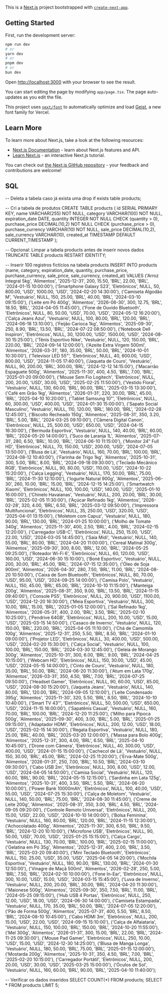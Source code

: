 This is a [Next.js](https://nextjs.org) project bootstrapped with [`create-next-app`](https://nextjs.org/docs/app/api-reference/cli/create-next-app).

## Getting Started

First, run the development server:

```bash
npm run dev
# or
yarn dev
# or
pnpm dev
# or
bun dev
```

Open [http://localhost:3000](http://localhost:3000) with your browser to see the result.

You can start editing the page by modifying `app/page.tsx`. The page auto-updates as you edit the file.

This project uses [`next/font`](https://nextjs.org/docs/app/building-your-application/optimizing/fonts) to automatically optimize and load [Geist](https://vercel.com/font), a new font family for Vercel.

## Learn More

To learn more about Next.js, take a look at the following resources:

- [Next.js Documentation](https://nextjs.org/docs) - learn about Next.js features and API.
- [Learn Next.js](https://nextjs.org/learn) - an interactive Next.js tutorial.

You can check out [the Next.js GitHub repository](https://github.com/vercel/next.js) - your feedback and contributions are welcome!

## SQL

-- Deleta a tabela caso já exista uma
drop if exists table products;

-- Cri a tabela de produtos
CREATE TABLE products (
  id SERIAL PRIMARY KEY,
  name VARCHAR(255) NOT NULL,
  category VARCHAR(100) NOT NULL,
  expiration_date DATE,
  quantity INTEGER NOT NULL CHECK (quantity > 0),
  purchase_price DECIMAL(10,2) NOT NULL CHECK (purchase_price > 0),
  purchase_currency VARCHAR(10) NOT NULL,
  sale_price DECIMAL(10,2),
  sale_currency VARCHAR(10),
  created_at TIMESTAMP DEFAULT CURRENT_TIMESTAMP
);

-- Opcional: Limpar a tabela products antes de inserir novos dados
TRUNCATE TABLE products RESTART IDENTITY;

-- Inserir 100 registros fictícios na tabela products
INSERT INTO products (name, category, expiration_date, quantity, purchase_price, purchase_currency, sale_price, sale_currency, created_at) VALUES
('Arroz Integral 5kg', 'Alimentos', '2025-12-31', 200, 15.50, 'BRL', 22.00, 'BRL', '2024-01-15 10:00:00'),
('Smartphone Galaxy S23', 'Eletrônicos', NULL, 50, 800.00, 'USD', 1000.00, 'USD', '2024-02-20 14:30:00'),
('Camiseta Algodão M', 'Vestuário', NULL, 150, 25.00, 'BRL', 40.00, 'BRL', '2024-03-10 09:15:00'),
('Leite em Pó 400g', 'Alimentos', '2026-06-30', 300, 12.75, 'BRL', 18.50, 'BRL', '2024-04-05 11:45:00'),
('Fone de Ouvido Bluetooth', 'Eletrônicos', NULL, 80, 50.00, 'USD', 70.00, 'USD', '2024-05-12 16:20:00'),
('Calça Jeans Azul', 'Vestuário', NULL, 100, 80.00, 'BRL', 120.00, 'BRL', '2024-06-18 13:10:00'),
('Feijão Carioca 1kg', 'Alimentos', '2025-09-30', 250, 8.90, 'BRL', 13.50, 'BRL', '2024-07-22 08:50:00'),
('Notebook Dell Inspiron', 'Eletrônicos', NULL, 30, 1200.00, 'USD', 1500.00, 'USD', '2024-08-30 15:25:00'),
('Tênis Esportivo Nike', 'Vestuário', NULL, 120, 150.00, 'BRL', 220.00, 'BRL', '2024-09-14 12:00:00'),
('Azeite Extra Virgem 500ml', 'Alimentos', '2026-03-31', 180, 35.00, 'BRL', 50.00, 'BRL', '2024-10-01 10:30:00'),
('Televisor LED 55"', 'Eletrônicos', NULL, 40, 600.00, 'USD', 800.00, 'USD', '2024-11-05 17:40:00'),
('Jaqueta de Couro', 'Vestuário', NULL, 90, 200.00, 'BRL', 300.00, 'BRL', '2024-12-12 14:15:00'),
('Macarrão Espaguete 500g', 'Alimentos', '2025-11-30', 400, 4.50, 'BRL', 7.00, 'BRL', '2025-01-20 09:00:00'),
('Mouse Sem Fio Logitech', 'Eletrônicos', NULL, 200, 20.00, 'USD', 30.00, 'USD', '2025-02-25 11:50:00'),
('Vestido Floral', 'Vestuário', NULL, 130, 60.00, 'BRL', 90.00, 'BRL', '2025-03-15 13:30:00'),
('Café em Grão 1kg', 'Alimentos', '2026-01-31', 220, 30.00, 'BRL', 45.00, 'BRL', '2025-04-10 10:20:00'),
('Tablet Samsung 10"', 'Eletrônicos', NULL, 60, 300.00, 'USD', 400.00, 'USD', '2024-01-30 15:00:00'),
('Sapato Social Masculino', 'Vestuário', NULL, 110, 120.00, 'BRL', 180.00, 'BRL', '2024-02-28 12:45:00'),
('Biscoito Recheado 150g', 'Alimentos', '2025-08-31', 350, 3.20, 'BRL', 5.00, 'BRL', '2024-03-25 09:10:00'),
('Câmera Digital Canon', 'Eletrônicos', NULL, 25, 500.00, 'USD', 650.00, 'USD', '2024-04-15 16:30:00'),
('Bermuda Esportiva', 'Vestuário', NULL, 140, 40.00, 'BRL', 60.00, 'BRL', '2024-05-20 14:00:00'),
('Suco de Laranja 1L', 'Alimentos', '2025-07-31', 280, 6.50, 'BRL', 10.00, 'BRL', '2024-06-10 11:15:00'),
('Monitor 24" Full HD', 'Eletrônicos', NULL, 70, 150.00, 'USD', 200.00, 'USD', '2024-07-05 13:50:00'),
('Blusa de Lã', 'Vestuário', NULL, 160, 70.00, 'BRL', 100.00, 'BRL', '2024-08-12 10:40:00'),
('Farinha de Trigo 1kg', 'Alimentos', '2025-10-31', 300, 5.00, 'BRL', 8.00, 'BRL', '2024-09-18 09:30:00'),
('Teclado Mecânico RGB', 'Eletrônicos', NULL, 90, 80.00, 'USD', 110.00, 'USD', '2024-10-22 15:20:00'),
('Calça Legging', 'Vestuário', NULL, 170, 50.00, 'BRL', 75.00, 'BRL', '2024-11-30 12:10:00'),
('Iogurte Natural 900g', 'Alimentos', '2025-06-30', 260, 10.00, 'BRL', 15.00, 'BRL', '2024-12-15 14:25:00'),
('Smartwatch Xiaomi', 'Eletrônicos', NULL, 100, 100.00, 'USD', 140.00, 'USD', '2025-01-10 16:00:00'),
('Chinelo Havaianas', 'Vestuário', NULL, 200, 20.00, 'BRL', 30.00, 'BRL', '2025-02-05 11:30:00'),
('Açúcar Refinado 1kg', 'Alimentos', '2026-02-28', 320, 4.00, 'BRL', 6.50, 'BRL', '2025-03-12 09:50:00'),
('Impressora Multifuncional', 'Eletrônicos', NULL, 35, 250.00, 'USD', 320.00, 'USD', '2025-04-01 13:15:00'),
('Moletom com Capuz', 'Vestuário', NULL, 180, 90.00, 'BRL', 130.00, 'BRL', '2024-01-25 10:00:00'),
('Molho de Tomate 340g', 'Alimentos', '2025-11-30', 400, 2.50, 'BRL', 4.00, 'BRL', '2024-02-15 12:20:00'),
('Carregador USB-C', 'Eletrônicos', NULL, 250, 15.00, 'USD', 22.00, 'USD', '2024-03-05 14:45:00'),
('Saia Midi', 'Vestuário', NULL, 140, 55.00, 'BRL', 80.00, 'BRL', '2024-04-20 11:00:00'),
('Cereal Matinal 300g', 'Alimentos', '2025-09-30', 300, 8.00, 'BRL', 12.00, 'BRL', '2024-05-25 09:25:00'),
('Roteador Wi-Fi 6', 'Eletrônicos', NULL, 60, 120.00, 'USD', 160.00, 'USD', '2024-06-30 15:10:00'),
('Boné Esportivo', 'Vestuário', NULL, 200, 30.00, 'BRL', 45.00, 'BRL', '2024-07-15 12:35:00'),
('Óleo de Soja 900ml', 'Alimentos', '2026-04-30', 280, 7.50, 'BRL', 11.00, 'BRL', '2024-08-20 10:50:00'),
('Caixa de Som Bluetooth', 'Eletrônicos', NULL, 80, 70.00, 'USD', 95.00, 'USD', '2024-09-25 14:00:00'),
('Camisa Polo', 'Vestuário', NULL, 150, 45.00, 'BRL', 65.00, 'BRL', '2024-10-10 11:15:00'),
('Manteiga 200g', 'Alimentos', '2025-08-31', 350, 9.00, 'BRL', 13.50, 'BRL', '2024-11-15 09:40:00'),
('Console PS5', 'Eletrônicos', NULL, 20, 900.00, 'USD', 1100.00, 'USD', '2024-12-20 16:30:00'),
('Meia Esportiva', 'Vestuário', NULL, 300, 10.00, 'BRL', 15.00, 'BRL', '2025-01-05 12:00:00'),
('Sal Refinado 1kg', 'Alimentos', '2026-05-31', 400, 2.00, 'BRL', 3.50, 'BRL', '2025-02-10 10:25:00'),
('Pendrive 64GB', 'Eletrônicos', NULL, 200, 10.00, 'USD', 15.00, 'USD', '2025-03-15 14:50:00'),
('Casaco de Inverno', 'Vestuário', NULL, 120, 150.00, 'BRL', 220.00, 'BRL', '2025-04-05 11:10:00'),
('Chá de Camomila 100g', 'Alimentos', '2025-12-31', 250, 5.50, 'BRL', 8.50, 'BRL', '2024-01-10 09:00:00'),
('Projetor LED', 'Eletrônicos', NULL, 30, 400.00, 'USD', 500.00, 'USD', '2024-02-20 15:30:00'),
('Calça Social', 'Vestuário', NULL, 100, 100.00, 'BRL', 150.00, 'BRL', '2024-03-30 12:45:00'),
('Geleia de Morango 300g', 'Alimentos', '2025-10-31', 300, 6.00, 'BRL', 9.00, 'BRL', '2024-04-25 10:15:00'),
('Webcam HD', 'Eletrônicos', NULL, 150, 30.00, 'USD', 45.00, 'USD', '2024-05-15 14:00:00'),
('Cinto de Couro', 'Vestuário', NULL, 180, 35.00, 'BRL', 50.00, 'BRL', '2024-06-20 11:30:00'),
('Atum em Lata 170g', 'Alimentos', '2026-03-31', 350, 4.50, 'BRL', 7.00, 'BRL', '2024-07-25 09:50:00'),
('Headset Gamer', 'Eletrônicos', NULL, 90, 60.00, 'USD', 85.00, 'USD', '2024-08-30 15:20:00'),
('Jaqueta Jeans', 'Vestuário', NULL, 140, 80.00, 'BRL', 120.00, 'BRL', '2024-09-05 12:10:00'),
('Leite Condensado 395g', 'Alimentos', '2025-11-30', 320, 5.50, 'BRL', 8.50, 'BRL', '2024-10-10 10:40:00'),
('Smart TV 43"', 'Eletrônicos', NULL, 50, 500.00, 'USD', 650.00, 'USD', '2024-11-15 16:00:00'),
('Sapatênis Casual', 'Vestuário', NULL, 160, 70.00, 'BRL', 100.00, 'BRL', '2024-12-20 11:25:00'),
('Milho para Pipoca 500g', 'Alimentos', '2025-09-30', 400, 3.00, 'BRL', 5.00, 'BRL', '2025-01-25 09:15:00'),
('Adaptador HDMI', 'Eletrônicos', NULL, 200, 12.00, 'USD', 18.00, 'USD', '2025-02-15 14:30:00'),
('Regata Esportiva', 'Vestuário', NULL, 180, 25.00, 'BRL', 40.00, 'BRL', '2025-03-20 12:00:00'),
('Massa para Bolo 400g', 'Alimentos', '2025-12-31', 300, 4.00, 'BRL', 6.50, 'BRL', '2025-04-10 10:45:00'),
('Drone com Câmera', 'Eletrônicos', NULL, 40, 300.00, 'USD', 400.00, 'USD', '2024-01-15 15:00:00'),
('Cachecol de Lã', 'Vestuário', NULL, 150, 30.00, 'BRL', 45.00, 'BRL', '2024-02-25 11:20:00'),
('Erva-Mate 500g', 'Alimentos', '2026-01-31', 250, 7.00, 'BRL', 10.50, 'BRL', '2024-03-10 09:30:00'),
('Cabo USB 2m', 'Eletrônicos', NULL, 300, 8.00, 'USD', 12.00, 'USD', '2024-04-05 14:50:00'),
('Camisa Social', 'Vestuário', NULL, 120, 60.00, 'BRL', 90.00, 'BRL', '2024-05-15 12:15:00'),
('Sardinha em Lata 125g', 'Alimentos', '2025-10-31', 400, 3.50, 'BRL', 5.50, 'BRL', '2024-06-20 10:00:00'),
('Power Bank 10000mAh', 'Eletrônicos', NULL, 100, 40.00, 'USD', 55.00, 'USD', '2024-07-25 15:30:00'),
('Calça de Moletom', 'Vestuário', NULL, 140, 50.00, 'BRL', 75.00, 'BRL', '2024-08-30 11:45:00'),
('Creme de Leite 200g', 'Alimentos', '2025-08-31', 350, 3.00, 'BRL', 4.50, 'BRL', '2024-09-05 09:20:00'),
('Controle Remoto Universal', 'Eletrônicos', NULL, 200, 15.00, 'USD', 22.00, 'USD', '2024-10-10 14:00:00'),
('Bolsa Feminina', 'Vestuário', NULL, 160, 80.00, 'BRL', 120.00, 'BRL', '2024-11-15 12:30:00'),
('Achocolatado 400g', 'Alimentos', '2025-11-30', 300, 6.50, 'BRL', 9.50, 'BRL', '2024-12-20 10:10:00'),
('Microfone USB', 'Eletrônicos', NULL, 90, 50.00, 'USD', 70.00, 'USD', '2025-01-25 15:15:00'),
('Calça Cargo', 'Vestuário', NULL, 130, 70.00, 'BRL', 100.00, 'BRL', '2025-02-15 11:00:00'),
('Gelatina em Pó 35g', 'Alimentos', '2025-12-31', 400, 2.00, 'BRL', 3.50, 'BRL', '2025-03-20 09:40:00'),
('Mini Teclado Bluetooth', 'Eletrônicos', NULL, 150, 25.00, 'USD', 35.00, 'USD', '2025-04-05 14:20:00'),
('Mochila Esportiva', 'Vestuário', NULL, 180, 90.00, 'BRL', 130.00, 'BRL', '2024-01-30 12:50:00'),
('Vinagre de Maçã 500ml', 'Alimentos', '2026-02-28', 250, 5.00, 'BRL', 7.50, 'BRL', '2024-02-10 10:00:00'),
('Fone In-Ear', 'Eletrônicos', NULL, 300, 10.00, 'USD', 15.00, 'USD', '2024-03-15 15:45:00'),
('Luva de Inverno', 'Vestuário', NULL, 200, 20.00, 'BRL', 30.00, 'BRL', '2024-04-20 11:30:00'),
('Maionese 500g', 'Alimentos', '2025-09-30', 350, 7.50, 'BRL', 11.00, 'BRL', '2024-05-25 09:15:00'),
('Hub USB 4 Portas', 'Eletrônicos', NULL, 250, 12.00, 'USD', 18.00, 'USD', '2024-06-30 14:00:00'),
('Camiseta Estampada', 'Vestuário', NULL, 170, 35.00, 'BRL', 50.00, 'BRL', '2024-07-05 12:20:00'),
('Pão de Forma 500g', 'Alimentos', '2025-07-31', 400, 5.50, 'BRL', 8.50, 'BRL', '2024-08-10 10:45:00'),
('Cabo HDMI 3m', 'Eletrônicos', NULL, 200, 15.00, 'USD', 22.00, 'USD', '2024-09-15 15:10:00'),
('Calça de Alfaiataria', 'Vestuário', NULL, 150, 100.00, 'BRL', 150.00, 'BRL', '2024-10-20 11:55:00'),
('Mel 300g', 'Alimentos', '2026-01-31', 300, 15.00, 'BRL', 22.00, 'BRL', '2024-11-25 09:30:00'),
('Mouse Pad Gamer', 'Eletrônicos', NULL, 250, 10.00, 'USD', 15.00, 'USD', '2024-12-30 14:25:00'),
('Blusa de Manga Longa', 'Vestuário', NULL, 180, 50.00, 'BRL', 75.00, 'BRL', '2025-01-15 12:00:00'),
('Mostarda 200g', 'Alimentos', '2025-10-31', 350, 4.50, 'BRL', 7.00, 'BRL', '2025-02-20 10:15:00'),
('Carregador Portátil', 'Eletrônicos', NULL, 200, 20.00, 'USD', 30.00, 'USD', '2025-03-25 15:00:00'),
('Óculos de Sol', 'Vestuário', NULL, 160, 60.00, 'BRL', 90.00, 'BRL', '2025-04-10 11:40:00');

-- Verificar os dados inseridos
SELECT COUNT(*) FROM products;
SELECT * FROM products LIMIT 5;
